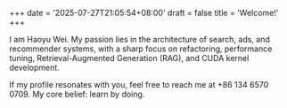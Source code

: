 +++
date = '2025-07-27T21:05:54+08:00'
draft = false
title = 'Welcome!'
+++


I am Haoyu Wei. My passion lies in the architecture of search, ads, and recommender systems, with a sharp focus on refactoring, performance tuning, Retrieval-Augmented Generation (RAG), and CUDA kernel development.


If my profile resonates with you, feel free to reach me at +86 134 6570 0709. My core belief: learn by doing.